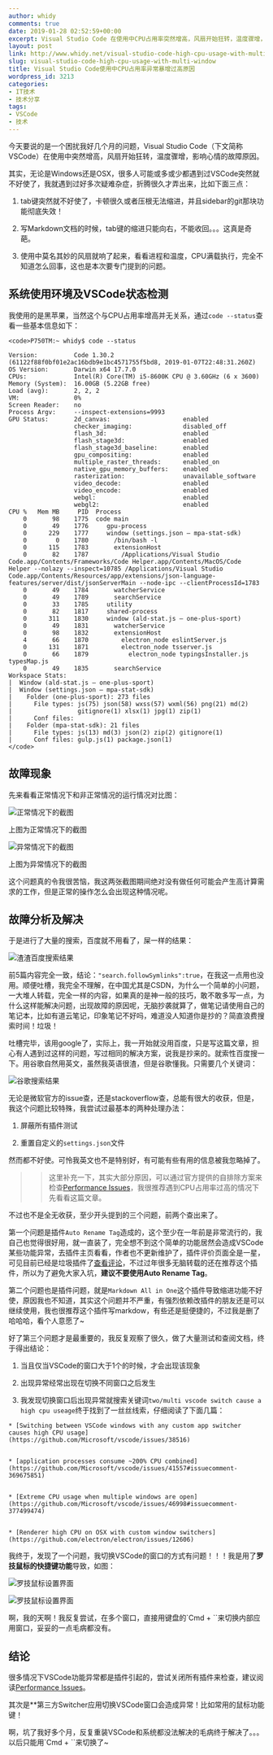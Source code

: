 ```yaml
---
author: whidy
comments: true
date: 2019-01-28 02:52:59+00:00
excerpt: Visual Studio Code 在使用中CPU占用率突然增高，风扇开始狂转，温度骤增，影响心情的故障原因。
layout: post
link: http://www.whidy.net/visual-studio-code-high-cpu-usage-with-multi-window.html
slug: visual-studio-code-high-cpu-usage-with-multi-window
title: Visual Studio Code使用中CPU占用率异常暴增过高原因
wordpress_id: 3213
categories:
- IT技术
- 技术分享
tags:
- VSCode
- 技术
---
```


今天要说的是一个困扰我好几个月的问题，Visual Studio Code（下文简称VSCode）在使用中突然增高，风扇开始狂转，温度骤增，影响心情的故障原因。





其实，无论是Windows还是OSX，很多人可能或多或少都遇到过VSCode突然就不好使了，我就遇到过好多次疑难杂症，折腾很久才弄出来，比如下面三点：







  1. tab键突然就不好使了，卡顿很久或者压根无法缩进，并且sidebar的git那块功能彻底失效！


  2. 写Markdown文档的时候，tab键的缩进只能向右，不能收回。。。这真是奇葩。


  3. 使用中莫名其妙的风扇就响了起来，看看进程和温度，CPU满载执行，完全不知道怎么回事，这也是本次要专门提到的问题。



<!-- more -->



## 系统使用环境及VSCode状态检测





我使用的是黑苹果，当然这个与CPU占用率增高并无关系，通过`code --status`查看一些基本信息如下：




    
    <code>P750TM:~ whidy$ code --status
    
    Version:          Code 1.30.2 (61122f88f0bf01e2ac16bdb9e1bc4571755f5bd8, 2019-01-07T22:48:31.260Z)
    OS Version:       Darwin x64 17.7.0
    CPUs:             Intel(R) Core(TM) i5-8600K CPU @ 3.60GHz (6 x 3600)
    Memory (System):  16.00GB (5.22GB free)
    Load (avg):       2, 2, 2
    VM:               0%
    Screen Reader:    no
    Process Argv:     --inspect-extensions=9993
    GPU Status:       2d_canvas:                    enabled
                      checker_imaging:              disabled_off
                      flash_3d:                     enabled
                      flash_stage3d:                enabled
                      flash_stage3d_baseline:       enabled
                      gpu_compositing:              enabled
                      multiple_raster_threads:      enabled_on
                      native_gpu_memory_buffers:    enabled
                      rasterization:                unavailable_software
                      video_decode:                 enabled
                      video_encode:                 enabled
                      webgl:                        enabled
                      webgl2:                       enabled
    CPU %   Mem MB     PID  Process
        0       98    1775  code main
        0       49    1776     gpu-process
        0      229    1777     window (settings.json — mpa-stat-sdk)
        0        0    1780       /bin/bash -l
        0      115    1783       extensionHost
        0       82    1787         /Applications/Visual Studio Code.app/Contents/Frameworks/Code Helper.app/Contents/MacOS/Code Helper --nolazy --inspect=10785 /Applications/Visual Studio Code.app/Contents/Resources/app/extensions/json-language-features/server/dist/jsonServerMain --node-ipc --clientProcessId=1783
        0       49    1784       watcherService
        0       49    1789       searchService
        0       33    1785     utility
        0       82    1817     shared-process
        0      311    1830     window (ald-stat.js — one-plus-sport)
        0       49    1831       watcherService
        0       98    1832       extensionHost
        4       66    1870         electron_node eslintServer.js 
        0      131    1871         electron_node tsserver.js 
        0       66    1879           electron_node typingsInstaller.js typesMap.js 
        0       49    1835       searchService
    Workspace Stats: 
    |  Window (ald-stat.js — one-plus-sport)
    |  Window (settings.json — mpa-stat-sdk)
    |    Folder (one-plus-sport): 273 files
    |      File types: js(75) json(58) wxss(57) wxml(56) png(21) md(2)
    |                  gitignore(1) xlsx(1) jpg(1) zip(1)
    |      Conf files:
    |    Folder (mpa-stat-sdk): 21 files
    |      File types: js(13) md(3) json(2) zip(2) gitignore(1)
    |      Conf files: gulp.js(1) package.json(1)
    </code>





## 故障现象





先来看看正常情况下和非正常情况的运行情况对比图：





![正常情况下的截图](https://raw.githubusercontent.com/whidy/daily/master/sources/images/2019-01-28-1.png)





上图为正常情况下的截图





![异常情况下的截图](https://raw.githubusercontent.com/whidy/daily/master/sources/images/2019-01-28-2.png)





上图为异常情况下的截图





这个问题真的令我很苦恼，我这两张截图期间绝对没有做任何可能会产生高计算需求的工作，但是正常的操作怎么会出现这种情况呢。





## 故障分析及解决





于是进行了大量的搜索，百度就不用看了，屎一样的结果：





![渣渣百度搜索结果](https://raw.githubusercontent.com/whidy/daily/master/sources/images/2019-01-28-3.png)





前5篇内容完全一致，结论：`"search.followSymlinks":true`，在我这一点用也没用。顺便吐槽，我完全不理解，在中国尤其是CSDN，为什么一个简单的小问题，一大堆人转载，完全一样的内容，如果真的是神一般的技巧，敢不敢多写一点，为什么这样能解决问题，出现故障的原因呢，无脑抄袭就算了，做笔记请使用自己的笔记本，比如有道云笔记，印象笔记不好吗，难道没人知道你是抄的？简直浪费搜索时间！垃圾！





吐槽完毕，该用google了，实际上，我一开始就没用百度，只是写这篇文章，担心有人遇到过这样的问题，写过相同的解决方案，说我是抄来的。就索性百度搜一下。用谷歌自然用英文，虽然我英语很渣，但是谷歌懂我。只需要几个关键词：





![谷歌搜索结果](https://raw.githubusercontent.com/whidy/daily/master/sources/images/2019-01-28-4.png)





无论是微软官方的issue查，还是stackoverflow查，总能有很大的收获，但是，我这个问题比较特殊，我尝试过最基本的两种处理办法：







  1. 屏蔽所有插件测试


  2. 重置自定义的`settings.json`文件





然而都不好使。可怜我英文也不是特别好，有可能有些有用的信息被我忽略掉了。





<blockquote>
  
> 
> 这里补充一下，其实大部分原因，可以通过官方提供的自排除方案来检查[Performance Issues](https://github.com/Microsoft/vscode/wiki/Performance-Issues)，我很推荐遇到CPU占用率过高的情况下先看看这篇文章。
> 
> 
</blockquote>





不过也不是全无收获，至少开头提到的三个问题，前两个查出来了。





第一个问题是插件`Auto Rename Tag`造成的，这个至少在一年前是非常流行的，我自己也觉得很好用，就一直装了，完全想不到这个简单的功能居然会造成VSCode某些功能异常，去插件主页看看，作者也不更新维护了，插件评价页面全是一星，可见目前已经是垃圾插件了[查看评论](https://marketplace.visualstudio.com/items?itemName=formulahendry.auto-rename-tag#review-details)，不过过年很多无脑转载的还在推荐这个插件，所以为了避免大家入坑，**建议不要使用Auto Rename Tag**。





第二个问题也是插件问题，就是`Markdown All in One`这个插件导致缩进功能不好使，原因我也不知道，其实这个问题并不严重，有强烈依赖改插件的朋友还是可以继续使用，我也很推荐这个插件写markdow，有些还是挺便捷的，不过我是删了哈哈哈，看个人意愿了~





好了第三个问题才是最重要的，我反复观察了很久，做了大量测试和查阅文档，终于得出结论：







  1. 当且仅当VSCode的窗口大于1个的时候，才会出现该现象


  2. 出现异常经常出现在切换不同窗口之后发生


  3. 我发现切换窗口后出现异常就搜索关键词`two/multi vscode switch cause a high cpu useage`终于找到了一丝丝线索，仔细阅读了下面几篇： 



    * [Switching between VSCode windows with any custom app switcher causes high CPU usage](https://github.com/Microsoft/vscode/issues/38516)


    * [application processes consume ~200% CPU combined](https://github.com/Microsoft/vscode/issues/41557#issuecomment-369675851)


    * [Extreme CPU usage when multiple windows are open](https://github.com/Microsoft/vscode/issues/46998#issuecomment-377499474)


    * [Renderer high CPU on OSX with custom window switchers](https://github.com/electron/electron/issues/12606)







我终于，发现了一个问题，我切换VSCode的窗口的方式有问题！！！我是用了**罗技鼠标的快捷键功能**导致，如图：





![罗技鼠标设置界面](https://raw.githubusercontent.com/whidy/daily/master/sources/images/2019-01-28-5.png)





![罗技鼠标设置界面](https://raw.githubusercontent.com/whidy/daily/master/sources/images/2019-01-28-6.png)





啊，我的天啊！我反复尝试，在多个窗口，直接用键盘的`Cmd + ``来切换内部应用窗口，妥妥的一点毛病都没有。





## 结论





很多情况下VSCode功能异常都是插件引起的，尝试关闭所有插件来检查，建议阅读[Performance Issues](https://github.com/Microsoft/vscode/wiki/Performance-Issues)。





其次是**第三方Switcher应用切换VSCode窗口会造成异常！比如常用的鼠标功能键！





啊，坑了我好多个月，反复重装VSCode和系统都没法解决的毛病终于解决了。。。以后只能用`Cmd + ``来切换了~



